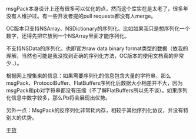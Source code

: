 msgPack本身设计上还有很多可以优化的点，然而这个库实在是太老了，很多年没有人维护过。有一些开发者提的pull requests都没有人merge。

OC版本只支持NSArray、NSDictionary的序列化。比如如果我只是想序列化一个数字，还得先把它放到一个NSArray里面才能序列化。

不支持NSData的序列化，也即官方raw data binary format类型的数据（依我的理解，当然也可能是我没找到正确的序列化方法，OC版本的使用文档真的非常少..）。

根据网上搜集来的信息：如果需要序列化的信息包含大量的字符串，那么msgPack、ProtocolBuffer、FlatBuffers序列化后数据大小相差并不大，因为msgPack和pb对字符串都没有压缩（不了解FlatBuffers所以先不谈）。如果序列化信息中数字较多，那么Pb将会展现出优势。

另外一点：MsgPack的反序列化非常耗内存，相较于其他序列化协议，并没有特别大的优势。

[干货](http://www.cocoachina.com/ios/20180226/22353.html)